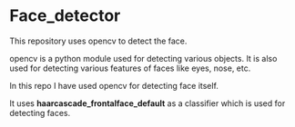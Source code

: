 # Face_detector
This repository uses opencv to detect the face.


opencv is a python module used for detecting various objects. It is also used for detecting various features of faces like eyes, nose, etc.  

In this repo I have used opencv for detecting face itself.  

It uses **haarcascade_frontalface_default** as a classifier which is used for detecting faces.  
